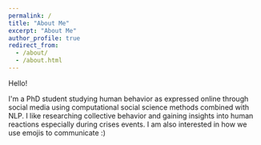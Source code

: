 ```yaml
---
permalink: /
title: "About Me"
excerpt: "About Me"
author_profile: true
redirect_from: 
  - /about/
  - /about.html
---
```


Hello!

I'm a PhD student studying human behavior as expressed online through social media using computational social science methods combined with NLP. I like researching collective behavior and gaining insights into human reactions especially during crises events. I am also interested in how we use emojis to communicate :)
